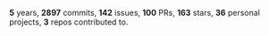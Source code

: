 **5** years, **2897** commits, **142** issues, **100** PRs, **163** stars, **36** personal projects, **3** repos contributed to.
